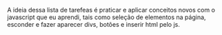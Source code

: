 A ideia dessa lista de tarefeas é praticar e aplicar conceitos novos com o javascript que eu aprendi, tais como seleção de elementos na página, esconder e fazer aparecer divs, botões e inserir html pelo js.
